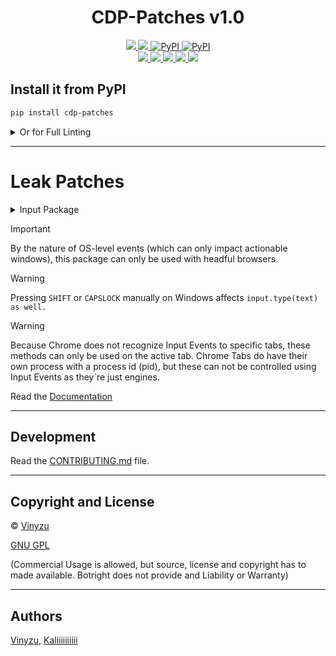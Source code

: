 <h1 align="center">
    CDP-Patches v1.0
</h1>


<p align="center">
    <a href="https://github.com/Kaliiiiiiiiii-Vinyzu/CDP-Patches/blob/main/LICENSE">
        <img src="https://img.shields.io/badge/License-GNU%20GPL-green">
    </a>
    <a href="https://python.org/">
        <img src="https://img.shields.io/badge/python-3.9&#8208;3.12-blue">
    </a>
    <a href="https://pypi.org/project/cdp-patches/">
        <img alt="PyPI" src="https://img.shields.io/pypi/v/cdp-patches.svg?color=1182C3">
    </a>
    <a href="https://pepy.tech/project/cdp-patches">
        <img alt="PyPI" src="https://static.pepy.tech/badge/cdp-patches">
    </a>
    <br>
    <a href="https://github.com/Kaliiiiiiiiii-Vinyzu/CDP-Patches/actions">
        <img src="https://github.com/Kaliiiiiiiiii-Vinyzu/CDP-Patches/actions/workflows/ci.yml/badge.svg">
    </a>
    <a href="http://mypy-lang.org">
        <img src="http://www.mypy-lang.org/static/mypy_badge.svg">
    </a>
    <a href="https://github.com/PyCQA/flake8">
        <img src="https://img.shields.io/badge/code%20quality-Flake8-green.svg">
    </a>
    <a href="https://github.com/ambv/black">
        <img src="https://img.shields.io/badge/code%20style-black-black.svg">
    </a>
    <a href="https://github.com/PyCQA/isort">
        <img src="https://img.shields.io/badge/imports-isort-yellow.svg">
    </a>
</p>

## Install it from PyPI

```bash
pip install cdp-patches
```
<details>
    <summary>Or for Full Linting</summary>

#### (Includes: playwright, re-patchright, selenium, selenium_driverless)
```bash
pip install cdp-patches[automation_linting]
```
</details>

---

# Leak Patches
<details>
    <summary>Input Package</summary>

###  Concept: Input Domain Leaks
Bypass CDP Leaks in [Input](https://chromedevtools.github.io/devtools-protocol/tot/Input/) domains

[![Brotector Banner](https://github.com/Kaliiiiiiiiii-Vinyzu/CDP-Patches/assets/50874994/fdbe831d-cb39-479d-ba0a-fea7f29fe90a)](https://github.com/kaliiiiiiiiii/brotector)

For an interaction event `e`, the page coordinates won't ever equal the screen coordinates, unless Chrome is in fullscreen.
However, all `CDP` input commands just set it the same by default (see [crbug#1477537](https://bugs.chromium.org/p/chromium/issues/detail?id=1477537)).
```js
var is_bot = (e.pageY == e.screenY && e.pageX == e.screenX)
if (is_bot && 1 >= outerHeight - innerHeight){ // fullscreen
    is_bot = false
}
```

Furthermore, CDP can't dispatch `CoalescedEvent`'s ([demo](https://omwnk.codesandbox.io/)).

As we don't want to patch Chromium itsself, let's just dispatch this event at OS-level!

---

## Usage

```py
from cdp_patches.input import SyncInput

sync_input = SyncInput(pid=pid)
# Or
sync_input = SyncInput(browser=browser)

# Dispatch Inputs
sync_input.click("left", 100, 100)  # Left click at (100, 100)
sync_input.double_click("left", 100, 100)  # Left double-click at (100, 100)
sync_input.down("left", 100, 100)  # Left mouse button down at (100, 100)
sync_input.up("left", 100, 100)  # Left mouse button up at (100, 100)
sync_input.move(100, 100)  # Move mouse to (100, 100)
sync_input.scroll("down", 10)  # Scroll down by 10 lines
sync_input.type("Hello World!")  # Type "Hello World!"
```

## Async Usage

```py
import asyncio

from cdp_patches.input import AsyncInput

async def main():
    async_input = await AsyncInput(pid=pid)
    # Or
    async_input = await AsyncInput(browser=browser)
    
    # Dispatch Inputs
    await async_input.click("left", 100, 100)  # Left click at (100, 100)
    await async_input.double_click("left", 100, 100)  # Left double-click at (100, 100)
    await async_input.down("left", 100, 100)  # Left mouse button down at (100, 100)
    await async_input.up("left", 100, 100)  # Left mouse button up at (100, 100)
    await async_input.move(100, 100)  # Move mouse to (100, 100)
    await async_input.scroll("down", 10)  # Scroll down by 10 lines
    await async_input.type("Hello World!")  # Type "Hello World!"

if __name__ == '__main__':
    asyncio.run(main())
```

### TODO
- [ ] Improve mouse movement timings.
- [ ] Implement extensive testing.

#### Owner: [Vinyzu](https://github.com/Vinyzu/)
#### Co-Maintainer: [Kaliiiiiiiiii](https://github.com/kaliiiiiiiiii/)
</details>


> [!IMPORTANT]  
> By the nature of OS-level events (which can only impact actionable windows), this package can only be used with headful browsers.

> [!WARNING]  
> Pressing `SHIFT` or `CAPSLOCK` manually on Windows affects `input.type(text) as well.`

> [!WARNING]  
> Because Chrome does not recognize Input Events to specific tabs, these methods can only be used on the active tab. 
> Chrome Tabs do have their own process with a process id (pid), but these can not be controlled using Input Events as they´re just engines.


Read the [Documentation](https://vinyzu.gitbook.io/cdp-patches-documentation)

---

## Development

Read the [CONTRIBUTING.md](https://github.com/Vinyzu/Botright/blob/main/docs/CONTRIBUTING.md) file.

---

## Copyright and License
© [Vinyzu](https://github.com/Vinyzu/)

[GNU GPL](https://choosealicense.com/licenses/gpl-3.0/)

(Commercial Usage is allowed, but source, license and copyright has to made available. Botright does not provide and Liability or Warranty)

---

## Authors

[Vinyzu](https://github.com/Vinyzu/), 
[Kaliiiiiiiiii](https://github.com/kaliiiiiiiiii/)
